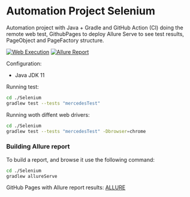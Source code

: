 # Automation Project Selenium

Automation project with Java + Gradle and GitHub Action (CI) doing the remote web test, GithubPages to deploy Allure
Serve to see test results, PageObject and PageFactory structure.

[![Web Execution](https://github.com/tassioplima/Selenium/workflows/CI/badge.svg)](https://github.com/tassioplima/Selenium/actions)
[![Allure Report](https://img.shields.io/badge/Allure%20Report-deployed-yellowgreen)](https://tassioplima.github.io/Selenium/)

Configuration:

- Java JDK 11

Running test:

``` bash
cd ./Selenium
gradlew test --tests "mercedesTest"
```

Running woth diffent web drivers:

``` bash
cd ./Selenium
gradlew test --tests "mercedesTest" -Dbrowser=chrome
```

### Building Allure report

To build a report, and browse it use the following command:

``` bash
cd ./Selenium
gradlew allureServe
```

GitHub Pages with Allure report results: [ALLURE](https://tassioplima.github.io/Selenium/)
